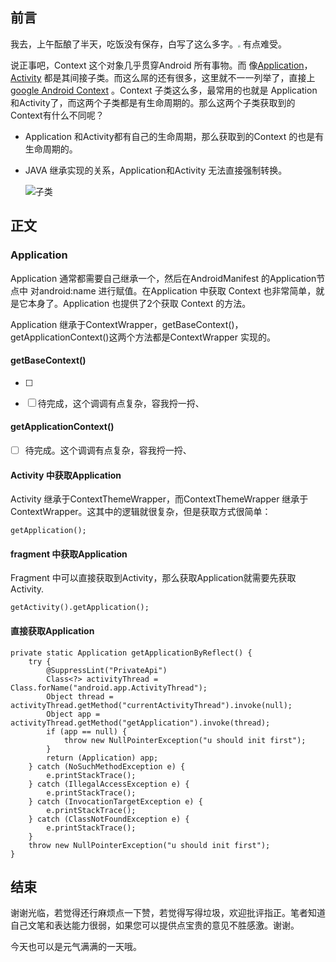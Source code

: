 
## 前言

我去，上午酝酿了半天，吃饭没有保存，白写了这么多字。<img src="https://gitee.com/lalalaxiaowifi/pictures/raw/master/image/20200921111932.png" style="zoom:25%;" />  有点难受。

说正事吧，Context 这个对象几乎贯穿Android 所有事物。而 像[Application](https://developer.android.google.cn/reference/android/app/Application)，[Activity](https://developer.android.google.cn/reference/android/app/Activity) 都是其间接子类。而这么屌的还有很多，这里就不一一列举了，直接上[google Android Context](https://developer.android.google.cn/reference/android/content/Context) 。Context 子类这么多，最常用的也就是 Application 和Activity了，而这两个子类都是有生命周期的。那么这两个子类获取到的Context有什么不同呢？

- Application 和Activity都有自己的生命周期，那么获取到的Context 的也是有生命周期的。

- JAVA 继承实现的关系，Application和Activity 无法直接强制转换。

  ![子类](https://gitee.com/lalalaxiaowifi/pictures/raw/master/image/20200921140823.png)

  





## 正文

### Application 

Application 通常都需要自己继承一个，然后在AndroidManifest 的Application节点中 对android:name 进行赋值。在Application 中获取 Context 也非常简单，就是它本身了。Application 也提供了2个获取 Context 的方法。

Application 继承于ContextWrapper，getBaseContext()，getApplicationContext()这两个方法都是ContextWrapper 实现的。

#### getBaseContext()

- [ ] 

- [ ] 待完成，这个调调有点复杂，容我捋一捋、

#### getApplicationContext()

- [ ] 待完成。这个调调有点复杂，容我捋一捋、

#### Activity 中获取Application 

Activity 继承于ContextThemeWrapper，而ContextThemeWrapper 继承于ContextWrapper。这其中的逻辑就很复杂，但是获取方式很简单：

```
getApplication();
```

#### fragment 中获取Application

Fragment 中可以直接获取到Activity，那么获取Application就需要先获取 Activity.

```
getActivity().getApplication();
```

#### 直接获取Application

```
private static Application getApplicationByReflect() {
    try {
        @SuppressLint("PrivateApi")
        Class<?> activityThread = Class.forName("android.app.ActivityThread");
        Object thread = activityThread.getMethod("currentActivityThread").invoke(null);
        Object app = activityThread.getMethod("getApplication").invoke(thread);
        if (app == null) {
            throw new NullPointerException("u should init first");
        }
        return (Application) app;
    } catch (NoSuchMethodException e) {
        e.printStackTrace();
    } catch (IllegalAccessException e) {
        e.printStackTrace();
    } catch (InvocationTargetException e) {
        e.printStackTrace();
    } catch (ClassNotFoundException e) {
        e.printStackTrace();
    }
    throw new NullPointerException("u should init first");
}
```



## 结束

谢谢光临，若觉得还行麻烦点一下赞，若觉得写得垃圾，欢迎批评指正。笔者知道自己文笔和表达能力很弱，如果您可以提供点宝贵的意见不胜感激。谢谢。

今天也可以是元气满满的一天哦。